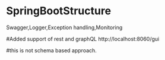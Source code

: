 # SpringBootStructure
Swagger,Logger,Exception handling,Monitoring

#Added support of rest and graphQL
http://localhost:8060/gui

#this is not schema based approach.
